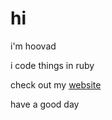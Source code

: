 # hi

i'm hoovad

i code things in ruby

check out my [website](https://hoovad.tech)

have a good day
